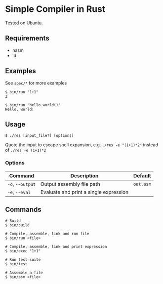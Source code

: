 # Simple Compiler in Rust

Tested on Ubuntu.

## Requirements

- nasm
- ld

## Examples
See `spec/*` for more examples

```shell
$ bin/run "1+1"
2
```
```shell
$ bin/run "hello_world()"
Hello, world!
```

## Usage

```shell
$ ./res [input_file?] [options]
```

Quote the input to escape shell expansion, 
e.g. `./res -e "(1+1)*2"` instead of `./res -e (1+1)*2`

### Options

| Command          | Description                            | Default   |
|------------------|----------------------------------------|-----------|
| `-o`, `--output` | Output assembly file path              | `out.asm` |
| `-e`, `--eval`   | Evaluate and print a single expression |           |

## Commands

```shell
# Build
$ bin/build

# Compile, assemble, link and run file
$ bin/run <file>

# Compile, assemble, link and print expression
$ bin/exec "1+1"

# Run test suite
$ bin/test

# Assemble a file
$ bin/asm <file>
```